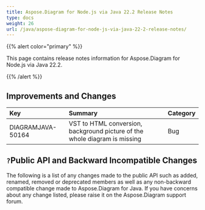 ```yaml
---
title: Aspose.Diagram for Node.js via Java 22.2 Release Notes
type: docs
weight: 26
url: /java/aspose-diagram-for-node-js-via-java-22-2-release-notes/
---
```


{{% alert color="primary" %}}

This page contains release notes information for Aspose.Diagram for Node.js via Java 22.2.

{{% /alert %}}
## **Improvements and Changes** ##

|**Key**|**Summary**|**Category**|
| :- | :- | :- |
|DIAGRAMJAVA-50164|VST to HTML conversion, background picture of the whole diagram is missing|Bug|

## `?`**Public API and Backward Incompatible Changes**
The following is a list of any changes made to the public API such as added, renamed, removed or deprecated members as well as any non-backward compatible change made to Aspose.Diagram for Java. If you have concerns about any change listed, please raise it on the Aspose.Diagram support forum.


